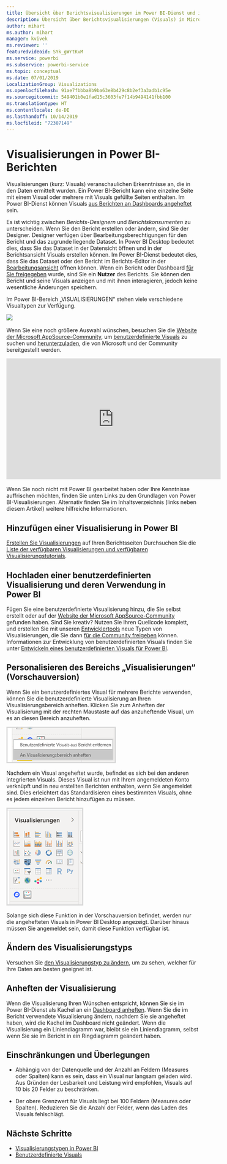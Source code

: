 ```yaml
---
title: Übersicht über Berichtsvisualisierungen im Power BI-Dienst und in Power BI Desktop
description: Übersicht über Berichtsvisualisierungen (Visuals) in Microsoft Power BI
author: mihart
ms.author: mihart
manager: kvivek
ms.reviewer: ''
featuredvideoid: SYk_gWrtKvM
ms.service: powerbi
ms.subservice: powerbi-service
ms.topic: conceptual
ms.date: 07/01/2019
LocalizationGroup: Visualizations
ms.openlocfilehash: 91ae7fbbba8b9ba63e8b429c8b2ef3a3adb1c95e
ms.sourcegitcommit: 549401b0e1fad15c3603fe7f14b9494141fbb100
ms.translationtype: HT
ms.contentlocale: de-DE
ms.lasthandoff: 10/14/2019
ms.locfileid: "72307149"
---
```

# <a name="visualizations-in-power-bi-reports"></a>Visualisierungen in Power BI-Berichten

Visualisierungen (kurz: Visuals) veranschaulichen Erkenntnisse an, die in den Daten ermittelt wurden. Ein Power BI-Bericht kann eine einzelne Seite mit einem Visual oder mehrere mit Visuals gefüllte Seiten enthalten. Im Power BI-Dienst können Visuals [aus Berichten an Dashboards angeheftet](../service-dashboard-pin-tile-from-report.md) sein.

Es ist wichtig zwischen *Berichts-Designern* und *Berichtskonsumenten* zu unterscheiden.  Wenn Sie den Bericht erstellen oder ändern, sind Sie der Designer.  Designer verfügen über Bearbeitungsberechtigungen für den Bericht und das zugrunde liegende Dataset. In Power BI Desktop bedeutet dies, dass Sie das Dataset in der Datensicht öffnen und in der Berichtsansicht Visuals erstellen können. Im Power BI-Dienst bedeutet dies, dass Sie das Dataset oder den Bericht im Berichts-Editor in der [Bearbeitungsansicht](../consumer/end-user-reading-view.md) öffnen können. Wenn ein Bericht oder Dashboard [für Sie freigegeben](../consumer/end-user-shared-with-me.md) wurde, sind Sie ein **Nutzer** des Berichts. Sie können den Bericht und seine Visuals anzeigen und mit ihnen interagieren, jedoch keine wesentliche Änderungen speichern.

Im Power BI-Bereich „VISUALISIERUNGEN“ stehen viele verschiedene Visualtypen zur Verfügung.

![](media/power-bi-report-visualizations/power-bi-templates.png)

Wenn Sie eine noch größere Auswahl wünschen, besuchen Sie die [Website der Microsoft AppSource-Community](https://appsource.microsoft.com), um [benutzerdefinierte Visuals](../developer/visuals/custom-visual-develop-tutorial.md) zu suchen und [herunterzuladen](https://appsource.microsoft.com/marketplace/apps?page=1&product=power-bi-visuals), die von Microsoft und der Community bereitgestellt werden.

<iframe width="560" height="315" src="https://www.youtube.com/embed/SYk_gWrtKvM?list=PL1N57mwBHtN0JFoKSR0n-tBkUJHeMP2cP" frameborder="0" allowfullscreen></iframe>


Wenn Sie noch nicht mit Power BI gearbeitet haben oder Ihre Kenntnisse auffrischen möchten, finden Sie unten Links zu den Grundlagen von Power BI-Visualisierungen.  Alternativ finden Sie im Inhaltsverzeichnis (links neben diesem Artikel) weitere hilfreiche Informationen.

## <a name="add-a-visualization-in-power-bi"></a>Hinzufügen einer Visualisierung in Power BI

[Erstellen Sie Visualisierungen](power-bi-report-add-visualizations-i.md) auf Ihren Berichtsseiten Durchsuchen Sie die [Liste der verfügbaren Visualisierungen und verfügbaren Visualisierungstutorials](power-bi-visualization-types-for-reports-and-q-and-a.md). 

## <a name="upload-a-custom-visualization-and-use-it-in-power-bi"></a>Hochladen einer benutzerdefinierten Visualisierung und deren Verwendung in Power BI

Fügen Sie eine benutzerdefinierte Visualisierung hinzu, die Sie selbst erstellt oder auf der [Website der Microsoft AppSource-Community](https://appsource.microsoft.com/marketplace/apps?product=power-bi-visuals) gefunden haben. Sind Sie kreativ? Nutzen Sie Ihren Quellcode komplett, und erstellen Sie mit unseren [Entwicklertools](../developer/visuals/custom-visual-develop-tutorial.md) neue Typen von Visualisierungen, die Sie dann [für die Community freigeben](../developer/office-store.md) können. Informationen zur Entwicklung von benutzerdefinierten Visuals finden Sie unter [Entwickeln eines benutzerdefinierten Visuals für Power BI](../developer/visuals/custom-visual-develop-tutorial.md).

## <a name="personalize-your-visualization-pane-preview"></a>Personalisieren des Bereichs „Visualisierungen“ (Vorschauversion)

Wenn Sie ein benutzerdefiniertes Visual für mehrere Berichte verwenden, können Sie die benutzerdefinierte Visualisierung an Ihren Visualisierungsbereich anheften. Klicken Sie zum Anheften der Visualisierung mit der rechten Maustaste auf das anzuheftende Visual, um es an diesen Bereich anzuheften.

![Anheften an den Bereich „Visualisierung“](media/power-bi-report-visualizations/power-bi-pin-custom-visual-option.png)

Nachdem ein Visual angeheftet wurde, befindet es sich bei den anderen integrierten Visuals. Dieses Visual ist nun mit Ihrem angemeldeten Konto verknüpft und in neu erstellten Berichten enthalten, wenn Sie angemeldet sind. Dies erleichtert das Standardisieren eines bestimmten Visuals, ohne es jedem einzelnen Bericht hinzufügen zu müssen.

![Personalisierter Visualisierungsbereich](media/power-bi-report-visualizations/power-bi-personalized-visualization-pane.png)

Solange sich diese Funktion in der Vorschauversion befindet, werden nur die angehefteten Visuals in Power BI Desktop angezeigt. Darüber hinaus müssen Sie angemeldet sein, damit diese Funktion verfügbar ist.

## <a name="change-the-visualization-type"></a>Ändern des Visualisierungstyps

Versuchen Sie [den Visualisierungstyp zu ändern](power-bi-report-change-visualization-type.md), um zu sehen, welcher für Ihre Daten am besten geeignet ist.

## <a name="pin-the-visualization"></a>Anheften der Visualisierung

Wenn die Visualisierung Ihren Wünschen entspricht, können Sie sie im Power BI-Dienst als Kachel an ein [Dashboard anheften](../service-dashboard-pin-tile-from-report.md). Wenn Sie die im Bericht verwendete Visualisierung ändern, nachdem Sie sie angeheftet haben, wird die Kachel im Dashboard nicht geändert. Wenn die Visualisierung ein Liniendiagramm war, bleibt sie ein Liniendiagramm, selbst wenn Sie sie im Bericht in ein Ringdiagramm geändert haben.

## <a name="limitations-and-considerations"></a>Einschränkungen und Überlegungen
- Abhängig von der Datenquelle und der Anzahl an Feldern (Measures oder Spalten) kann es sein, dass ein Visual nur langsam geladen wird.  Aus Gründen der Lesbarkeit und Leistung wird empfohlen, Visuals auf 10 bis 20 Felder zu beschränken. 

- Der obere Grenzwert für Visuals liegt bei 100 Feldern (Measures oder Spalten). Reduzieren Sie die Anzahl der Felder, wenn das Laden des Visuals fehlschlägt.   

## <a name="next-steps"></a>Nächste Schritte

* [Visualisierungstypen in Power BI](power-bi-visualization-types-for-reports-and-q-and-a.md)
* [Benutzerdefinierte Visuals](../power-bi-custom-visuals.md)
